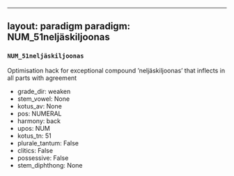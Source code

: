 
---
layout: paradigm
paradigm: NUM_51neljäskiljoonas
---
### ` NUM_51neljäskiljoonas `

Optimisation hack for exceptional compound ’neljäskiljoonas’ that inflects in all parts with agreement
* grade_dir: weaken
* stem_vowel: None
* kotus_av: None
* pos: NUMERAL
* harmony: back
* upos: NUM
* kotus_tn: 51
* plurale_tantum: False
* clitics: False
* possessive: False
* stem_diphthong: None
